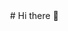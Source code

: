 <img align="center" scr="https://github.com/Who-is-Tiny/Who-is-Tiny/assets/137112232/c02479af-ee86-4127-8d97-6e3815d64cbb">
# Hi there 👋
